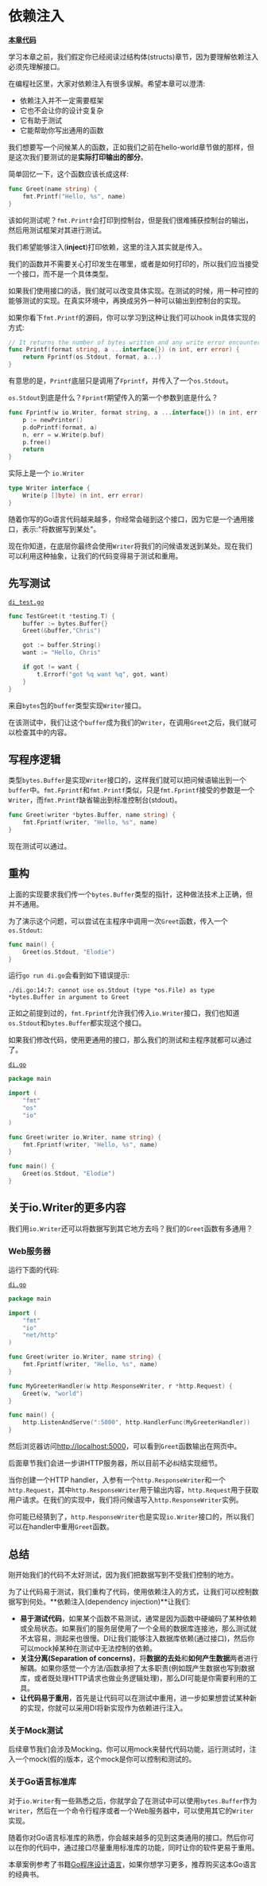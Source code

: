 # 依赖注入

**[本章代码](https://github.com/spring2go/learn-go-with-tests/tree/master/di/v1)**

学习本章之前，我们假定你已经阅读过结构体(structs)章节，因为要理解依赖注入必须先理解接口。

在编程社区里，大家对依赖注入有很多误解。希望本章可以澄清:

* 依赖注入并不一定需要框架
* 它也不会让你的设计变复杂
* 它有助于测试
* 它能帮助你写出通用的函数

我们想要写一个问候某人的函数，正如我们之前在hello-world章节做的那样，但是这次我们要测试的是**实际打印输出的部分**。

简单回忆一下，这个函数应该长成这样:

```go
func Greet(name string) {
    fmt.Printf("Hello, %s", name)
}
```

该如何测试呢？`fmt.Printf`会打印到控制台，但是我们很难捕获控制台的输出，然后用测试框架对其进行测试。

我们希望能够注入(**inject**)打印依赖，这里的注入其实就是传入。

我们的函数并不需要关心打印发生在哪里，或者是如何打印的，所以我们应当接受一个接口，而不是一个具体类型。

如果我们使用接口的话，我们就可以改变具体实现。在测试的时候，用一种可控的能够测试的实现。在真实环境中，再换成另外一种可以输出到控制台的实现。

如果你看下`fmt.Printf`的源码，你可以学习到这种让我们可以hook in具体实现的方式:

```go
// It returns the number of bytes written and any write error encountered.
func Printf(format string, a ...interface{}) (n int, err error) {
    return Fprintf(os.Stdout, format, a...)
}
```

有意思的是，`Printf`底层只是调用了`Fprintf`，并传入了一个`os.Stdout`。

`os.Stdout`到底是什么？`Fprintf`期望传入的第一个参数到底是什么？

```go
func Fprintf(w io.Writer, format string, a ...interface{}) (n int, err error) {
    p := newPrinter()
    p.doPrintf(format, a)
    n, err = w.Write(p.buf)
    p.free()
    return
}
```

实际上是一个 `io.Writer`

```go
type Writer interface {
    Write(p []byte) (n int, err error)
}
```

随着你写的Go语言代码越来越多，你经常会碰到这个接口，因为它是一个通用接口，表示:"将数据写到某处"。

现在你知道，在底层你最终会使用`Writer`将我们的问候语发送到某处。现在我们可以利用这种抽象，让我们的代码变得易于测试和重用。

## 先写测试

[`di_test.go`](https://github.com/spring2go/learn-go-with-tests/blob/master/di/v1/di_test.go)

```go
func TestGreet(t *testing.T) {
    buffer := bytes.Buffer{}
    Greet(&buffer,"Chris")

    got := buffer.String()
    want := "Hello, Chris"

    if got != want {
        t.Errorf("got %q want %q", got, want)
    }
}
```

来自`bytes`包的`buffer`类型实现`Writer`接口。

在该测试中，我们让这个`buffer`成为我们的`Writer`，在调用`Greet`之后，我们就可以检查其中的内容。

## 写程序逻辑

类型`bytes.Buffer`是实现`Writer`接口的，这样我们就可以把问候语输出到一个`buffer`中。`fmt.Fprintf`和`fmt.Printf`类似，只是`fmt.Fprintf`接受的参数是一个`Writer`，而`fmt.Printf`缺省输出到标准控制台(stdout)。

```go
func Greet(writer *bytes.Buffer, name string) {
    fmt.Fprintf(writer, "Hello, %s", name)
}
```

现在测试可以通过。

## 重构

上面的实现要求我们传一个`bytes.Buffer`类型的指针，这种做法技术上正确，但并不通用。

为了演示这个问题，可以尝试在主程序中调用一次`Greet`函数，传入一个`os.Stdout`:

```go
func main() {
    Greet(os.Stdout, "Elodie")
}
```

运行`go run di.go`会看到如下错误提示:

`./di.go:14:7: cannot use os.Stdout (type *os.File) as type *bytes.Buffer in argument to Greet`

正如之前提到过的，`fmt.Fprintf`允许我们传入`io.Writer`接口，我们也知道`os.Stdout`和`bytes.Buffer`都实现这个接口。

如果我们修改代码，使用更通用的接口，那么我们的测试和主程序就都可以通过了。

[`di.go`](https://github.com/spring2go/learn-go-with-tests/blob/master/di/v1/di.go)

```go
package main

import (
    "fmt"
    "os"
    "io"
)

func Greet(writer io.Writer, name string) {
    fmt.Fprintf(writer, "Hello, %s", name)
}

func main() {
    Greet(os.Stdout, "Elodie")
}
```

## 关于io.Writer的更多内容

我们用`io.Writer`还可以将数据写到其它地方去吗？我们的`Greet`函数有多通用？

### Web服务器

运行下面的代码:

[`di.go`](https://github.com/spring2go/learn-go-with-tests/blob/master/di/v2/di.go)

```go
package main

import (
    "fmt"
    "io"
    "net/http"
)

func Greet(writer io.Writer, name string) {
    fmt.Fprintf(writer, "Hello, %s", name)
}

func MyGreeterHandler(w http.ResponseWriter, r *http.Request) {
    Greet(w, "world")
}

func main() {
    http.ListenAndServe(":5000", http.HandlerFunc(MyGreeterHandler))
}
```

然后浏览器访问[http://localhost:5000](http://localhost:5000)，可以看到`Greet`函数输出在网页中。

后面章节我们会进一步讲HTTP服务器，所以目前不必纠结实现细节。

当你创建一个HTTP handler，入参有一个`http.ResponseWriter`和一个`http.Request`，其中`http.ResponseWriter`用于输出内容，`http.Request`用于获取用户请求。在我们的实现中，我们将问候语写入`http.ResponseWriter`实例。

你可能已经猜到了，`http.ResponseWriter`也是实现`io.Writer`接口的，所以我们可以在handler中重用`Greet`函数。

## 总结

刚开始我们的代码不太好测试，因为我们把数据写到不受我们控制的地方。

为了让代码易于测试，我们重构了代码，使用依赖注入的方式，让我们可以控制数据写到何处。**依赖注入(dependency injection)**让我们:

* **易于测试代码**，如果某个函数不易测试，通常是因为函数中硬编码了某种依赖或全局状态。如果我们的服务层使用了一个全局的数据库连接池，那么测试就不太容易，测起来也很慢。DI让我们能够注入数据库依赖(通过接口)，然后你可以mock掉某种在测试中无法控制的依赖。
* **关注分离(Separation of concerns)**，将**数据的去处**和**如何产生数据**两者进行解耦。如果你感觉一个方法/函数承担了太多职责(例如既产生数据也写到数据库，或者既处理HTTP请求也做业务逻辑处理)，那么DI可能是你需要利用的工具。
* **让代码易于重用**，首先是让代码可以在测试中重用，进一步如果想尝试某种新的实现，你就可以采用DI将新实现作为依赖进行注入。

### 关于Mock测试

后续章节我们会涉及Mocking。你可以用mock来替代代码功能，运行测试时，注入一个mock(假的)版本，这个mock是你可以控制和测试的。

### 关于Go语言标准库

对于`io.Writer`有一些熟悉之后，你就学会了在测试中可以使用`bytes.Buffer`作为`Writer`，然后在一个命令行程序或者一个Web服务器中，可以使用其它的`Writer`实现。

随着你对Go语言标准库的熟悉，你会越来越多的见到这类通用的接口。然后你可以在你的代码中，通过接口尽量重用标准库的功能，同时让你的软件更易于重用。

本章案例参考了书籍[Go程序设计语言](http://product.dangdang.com/25072202.html)，如果你想学习更多，推荐购买这本Go语言的经典书。

